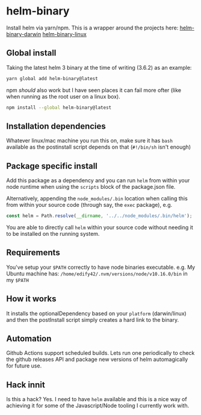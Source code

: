 # helm-binary

Install helm via yarn/npm. This is a wrapper around the projects here:
[helm-binary-darwin](https://github.com/edify42/helm-binary-darwin)
[helm-binary-linux](https://github.com/edify42/helm-binary-linux)

## Global install

Taking the latest helm 3 binary at the time of writing (3.6.2) as an example:

```bash
yarn global add helm-binary@latest
```

npm _should_ also work but I have seen places it can fail more ofter (like when
running as the root user on a linux box).

```bash
npm install --global helm-binary@latest
```

## Installation dependencies

Whatever linux/mac machine you run this on, make sure it has `bash` available
as the postinstall script depends on that (`#!/bin/sh` isn't enough)

## Package specific install

Add this package as a dependency and you can run `helm` from within your node
runtime when using the `scripts` block of the package.json file.

Alternatively, appending the `node_modules/.bin` location when calling this
from within your source code (through say, the `exec` package), e.g.

```javascript
const helm = Path.resolve(__dirname, '../../node_modules/.bin/helm');
```

You are able to directly call `helm` within your source code without needing it
to be installed on the running system.

## Requirements

You've setup your `$PATH` correctly to have node binaries executable.
e.g. My Ubuntu machine has: `/home/edify42/.nvm/versions/node/v10.16.0/bin`
in my `$PATH`

## How it works

It installs the optionalDependency based on your `platform` (darwin/linux) and
then the postInstall script simply creates a hard link to the binary.

## Automation

Github Actions support scheduled builds. Lets run one periodically to check
the github releases API and package new versions of helm automagically for
future use.

## Hack innit

Is this a hack? Yes. I need to have `helm` available and this is a nice way of
achieving it for some of the Javascript/Node tooling I currently work with.
